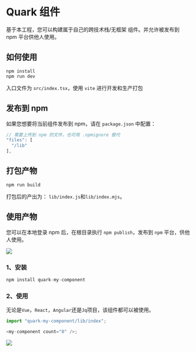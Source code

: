 # Quark 组件

基于本工程，您可以构建属于自己的跨技术栈/无框架 组件。并允许被发布到 npm 平台供他人使用。

## 如何使用

```
npm install
npm run dev
```

入口文件为 `src/index.tsx`，使用 `vite` 进行开发和生产打包

## 发布到 npm

如果您想要将当前组件发布到 npm，请在 `package.json` 中配置：

```js
// 需要上传到 npm 的文件，也可用 .npmignore 替代
"files": [
  "/lib"
],
```

## 打包产物

```
npm run build
```

打包后的产出为： `lib/index.js`和`lib/index.mjs`。

## 使用产物

您可以在本地登录 npm 后，在根目录执行 `npm publish`，发布到 `npm` 平台，供他人使用。

<img src="https://raw.githubusercontent.com/hellof2e/quark-cli/main/demo2.jpg" />

### 1、安装

```javascript
npm install quark-my-component
```

### 2、使用

无论是`Vue`，`React`，`Angular`还是`Jq`项目，该组件都可以被使用。

```js
import "quark-my-component/lib/index";

<my-component count="0" />;
```

<img src="https://raw.githubusercontent.com/hellof2e/quark-cli/main/demo.jpg" />
